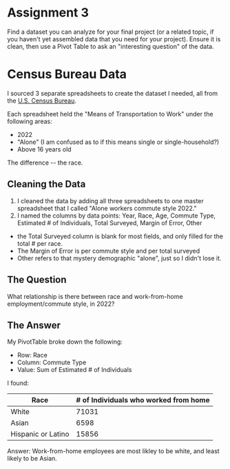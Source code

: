 # Assignment 3

Find a dataset you can analyze for your final project (or a related topic, if you haven't yet assembled data that you need for your project). Ensure it is clean, then use a Pivot Table to ask an "interesting question" of the data.

# Census Bureau Data

I sourced 3 separate spreadsheets to create the dataset I needed, all from the [U.S. Census Bureau](https://data.census.gov/table/ACSDT1Y2022.B08105A?q=worked+from+home+in+district+of+columbia+in+2022).

Each spreadsheet held the "Means of Transportation to Work" under the following areas:
* 2022
* "Alone" (I am confused as to if this means single or single-household?)
* Above 16 years old

The difference -- the race.

## Cleaning the Data

1. I cleaned the data by adding all three spreadsheets to one master spreadsheet that I called "Alone workers commute style 2022."
2. I named the columns by data points: Year, Race, Age, Commute Type, Estimated # of Individuals, Total Surveyed, Margin of Error, Other
* the Total Surveyed column is blank for most fields, and only filled for the total # per race.
* The Margin of Error is per commute style and per total surveyed
* Other refers to that mystery demographic "alone", just so I didn't lose it.

## The Question
What relationship is there between race and work-from-home employment/commute style, in 2022?

## The Answer
My PivotTable broke down the following:
* Row: Race
* Column: Commute Type
* Value: Sum of Estimated # of Individuals

I found: 

| Race | # of Individuals who worked from home | 
| --- | ---|
| White | 71031|
| Asian | 6598|
| Hispanic or Latino |15856|

Answer: Work-from-home employees are most likley to be white, and least likely to be Asian. 
